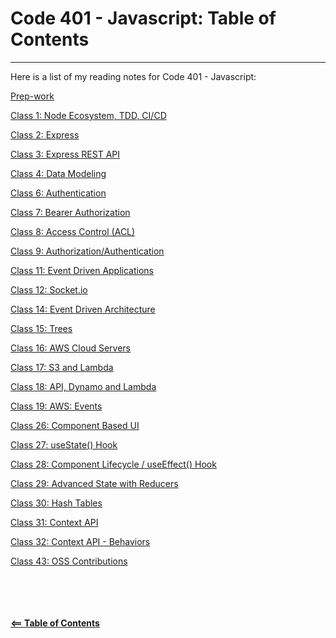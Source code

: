 # Code 401 - Javascript: Table of Contents  

-----

Here is a list of my reading notes for Code 401 - Javascript:

[Prep-work](class-00.md)

[Class 1: Node Ecosystem, TDD, CI/CD](class-01.md)

[Class 2: Express](class-02.md)

[Class 3: Express REST API](class-03.md)

[Class 4: Data Modeling](class-04.md)

[Class 6: Authentication](class-06.md)

[Class 7: Bearer Authorization](class-07.md)

[Class 8: Access Control (ACL)](class-08.md)

[Class 9: Authorization/Authentication](class-09.md)

[Class 11: Event Driven Applications](class-11.md)

[Class 12: Socket.io](class-12.md)

[Class 14: Event Driven Architecture](class-14.md)

[Class 15: Trees](class-15.md)

[Class 16: AWS Cloud Servers](class-16.md)

[Class 17: S3 and Lambda](class-17.md)

[Class 18: API, Dynamo and Lambda](class-18.md)

[Class 19: AWS: Events](class-19.md)

[Class 26: Component Based UI](class-26.md)

[Class 27: useState() Hook](class-27.md)

[Class 28: Component Lifecycle / useEffect() Hook](class-28.md)

[Class 29: Advanced State with Reducers](class-29.md)

[Class 30: Hash Tables](class-30.md)

[Class 31: Context API](class-31.md)

[Class 32: Context API - Behaviors](class-32.md)

[Class 43: OSS Contributions](class-32.md)

\
\
\
\
[**<== Table of Contents**](../README.md)
